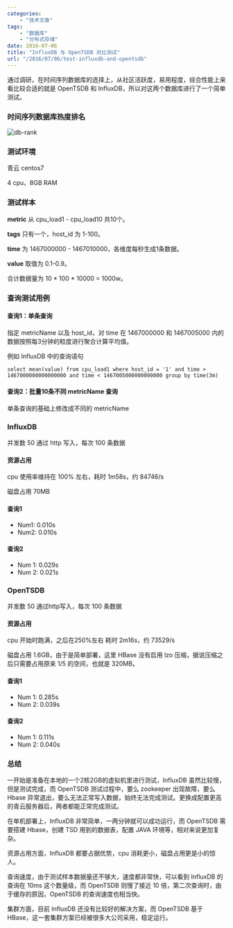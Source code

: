 ```yaml
---
categories:
    - "技术文章"
tags:
    - "数据库"
    - "分布式存储"
date: 2016-07-06
title: "InfluxDB 与 OpenTSDB 对比测试"
url: "/2016/07/06/test-influxdb-and-opentsdb"
---
```


通过调研，在时间序列数据库的选择上，从社区活跃度，易用程度，综合性能上来看比较合适的就是 OpenTSDB 和 InfluxDB，所以对这两个数据库进行了一个简单测试。

<!--more-->

### 时间序列数据库热度排名

![db-rank](http://image.fatedier.com/pic/2016/2016-07-06-test-influxdb-and-opentsdb-db-rank.png)

### 测试环境

青云 centos7

4 cpu，8GB RAM

### 测试样本

**metric** 从 cpu_load1 - cpu_load10 共10个。

**tags** 只有一个，host_id 为 1-100。

**time** 为 1467000000 - 1467010000，各维度每秒生成1条数据。

**value** 取值为 0.1-0.9。

合计数据量为 10 * 100 * 10000 = 1000w。

### 查询测试用例

#### 查询1：单条查询

指定 metricName 以及 host_id，对 time 在 1467000000 和 1467005000 内的数据按照每3分钟的粒度进行聚合计算平均值。 

例如 InfluxDB 中的查询语句

`select mean(value) from cpu_load1 where host_id = '1' and time > 1467000000000000000 and time < 1467005000000000000 group by time(3m)`

#### 查询2：批量10条不同 metricName 查询

单条查询的基础上修改成不同的 metricName

### InfluxDB

并发数 50 通过 http 写入，每次 100 条数据

#### 资源占用

cpu 使用率维持在 100% 左右，耗时 1m58s，约 84746/s

磁盘占用 70MB

#### 查询1

* Num1: 0.010s
* Num2: 0.010s

#### 查询2

* Num 1: 0.029s
* Num 2: 0.021s

### OpenTSDB

并发数 50 通过http写入，每次 100 条数据

#### 资源占用

cpu 开始时跑满，之后在250%左右 耗时 2m16s，约 73529/s

磁盘占用 1.6GB，由于是简单部署，这里 HBase 没有启用 lzo 压缩，据说压缩之后只需要占用原来 1/5 的空间，也就是 320MB。

#### 查询1

* Num 1: 0.285s
* Num 2: 0.039s

#### 查询2

* Num 1: 0.111s
* Num 2: 0.040s

### 总结

一开始是准备在本地的一个2核2GB的虚拟机里进行测试，InfluxDB 虽然比较慢，但是测试完成，而 OpenTSDB 测试过程中，要么 zookeeper 出现故障，要么 Hbase 异常退出，要么无法正常写入数据，始终无法完成测试。更换成配置更高的青云服务器后，两者都能正常完成测试。

在单机部署上，InfluxDB 非常简单，一两分钟就可以成功运行，而 OpenTSDB 需要搭建 Hbase，创建 TSD 用到的数据表，配置 JAVA 环境等，相对来说更加复杂。

资源占用方面，InfluxDB 都要占据优势，cpu 消耗更小，磁盘占用更是小的惊人。

查询速度，由于测试样本数据量还不够大，速度都非常快，可以看到 InfluxDB 的查询在 10ms 这个数量级，而 OpenTSDB 则慢了接近 10 倍，第二次查询时，由于缓存的原因，OpenTSDB 的查询速度也相当快。

集群方面，目前 InfluxDB 还没有比较好的解决方案，而 OpenTSDB 基于 HBase，这一套集群方案已经被很多大公司采用，稳定运行。
